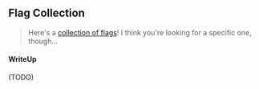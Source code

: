 ## Flag Collection

> Here's a [collection of flags](./8e53925bb041f3f373318b85a32f71dcee4b0dbc_flags.zip)! I think you're looking for a specific one, though...

#### WriteUp

(TODO)